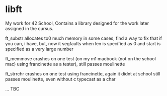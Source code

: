 # libft
My work for 42 School, Contains a library designed for the work later assigned in the cursus.


ft_substr allocates to0 much memory in some cases, find a way to fix that if you can,
i have, but, now it segfaults when len is specified as 0 and start is specified as a very large number

ft_memmove crashes on one test (on my m1 macbook (not on the school mac) using francinette as a tester), 
still passes moulinette

ft_strrchr crashes on one test using francinette, again it didnt at school
still passes moulinette, even without c typecast as a char


... TBC
